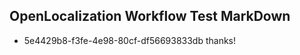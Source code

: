 ## OpenLocalization Workflow Test MarkDown
* 5e4429b8-f3fe-4e98-80cf-df56693833db thanks!

<!--HONumber=Aug16_HO1-->


